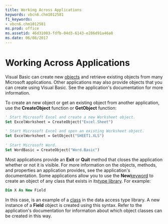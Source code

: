 ```yaml
---
title: Working Across Applications
keywords: vbcn6.chm1012581
f1_keywords:
- vbcn6.chm1012581
ms.prod: office
ms.assetid: 46d31003-fdfb-04d3-6143-e286d91a46a8
ms.date: 06/08/2017
---
```



# Working Across Applications

Visual Basic can create new [objects](../../Glossary/vbe-glossary.md#object) and retrieve existing objects from many Microsoft applications. Other applications may also provide objects that you can create using Visual Basic. See the application's documentation for more information.

To create an new object or get an existing object from another application, use the  **CreateObject** function or **GetObject** function:



```vb
' Start Microsoft Excel and create a new Worksheet object. 
Set ExcelWorksheet = CreateObject("Excel.Sheet") 
 
' Start Microsoft Excel and open an existing Worksheet object. 
Set ExcelWorksheet = GetObject("SHEET1.XLS") 
 
' Start Microsoft Word. 
Set WordBasic = CreateObject("Word.Basic") 

```

Most applications provide an  **Exit** or **Quit** method that closes the application whether or not it is visible. For more information on the objects, methods, and properties an application provides, see the application's documentation.
Some applications allow you to use the  **New**[keyword](../../Glossary/vbe-glossary.md#keyword) to create an object of any class that exists in its[type library](../../Glossary/vbe-glossary.md#type-library). For example:



```vb
Dim X As New Field 

```

In this case, is an example of a [class](../../Glossary/vbe-glossary.md#clas) in the data access type library. A new instance of a **Field** object is created using this syntax. Refer to the application's documentation for information about which object classes can be created in this way.

